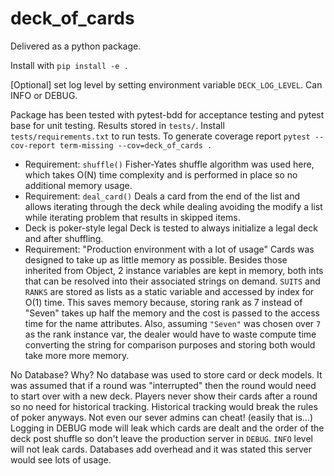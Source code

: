 # deck_of_cards

Delivered as a python package. 

Install with `pip install -e .`

[Optional] set log level by setting environment variable `DECK_LOG_LEVEL`. Can INFO or DEBUG.

Package has been tested with pytest-bdd for acceptance testing and pytest base for unit testing. Results stored in `tests/`. Install `tests/requirements.txt` to run tests.
To generate coverage report `pytest --cov-report term-missing --cov=deck_of_cards .`

- Requirement: `shuffle()`
Fisher-Yates shuffle algorithm was used here, which takes O(N) time complexity and is performed in place so no additional memory usage. 
- Requirement: `deal_card()`
Deals a card from the end of the list and allows iterating through the deck while dealing avoiding the modify a list while iterating problem that results in skipped items. 
- Deck is poker-style legal
Deck is tested to always initialize a legal deck and after shuffling. 
- Requirement: "Production environment with a lot of usage"
Cards was designed to take up as little memory as possible. Besides those inherited from Object, 2 instance variables are kept in memory, both ints that can be resolved into their associated strings on demand. `SUITS` and `RANKS` are stored as lists as a static variable and accessed by index for O(1) time. This saves memory because, storing rank as 7 instead of "Seven" takes up half the memory and the cost is passed to the access time for the name attributes. Also, assuming `"Seven"` was chosen over `7` as the rank instance var, the dealer would have to waste compute time converting the string for comparison purposes and storing both would take more more memory. 

No Database? Why?
No database was used to store card or deck models. It was assumed that if a round was "interrupted" then the round would need to start over with a new deck. Players never show their cards after a round so no need for historical tracking. Historical tracking would break the rules of poker anyways. Not even our sever admins can cheat! (easily that is...) Logging in DEBUG mode will leak which cards are dealt and the order of the deck post shuffle so don't leave the production server in `DEBUG`. `INFO` level will not leak cards.
Databases add overhead and it was stated this server would see lots of usage. 